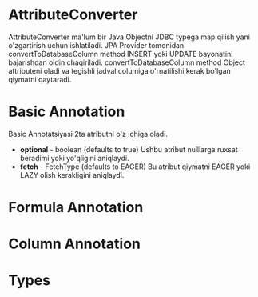 # AttributeConverter

AttributeConverter ma'lum bir Java Objectni JDBC typega map qilish yani o'zgartirish uchun ishlatiladi.
JPA Provider tomonidan convertToDatabaseColumn method INSERT yoki UPDATE bayonatini bajarishdan oldin chaqiriladi.
convertToDatabaseColumn method Object attributeni oladi va tegishli jadval columiga o'rnatilishi kerak bo'lgan qiymatni qaytaradi. 

# Basic Annotation

Basic Annotatsiyasi 2ta atributni o'z ichiga oladi.

- <strong>optional</strong> - boolean (defaults to true)
Ushbu atribut nulllarga ruxsat beradimi yoki yo'qligini aniqlaydi.
- <strong>fetch</strong> - FetchType (defaults to EAGER)
Bu atribut qiymatni EAGER yoki LAZY olish kerakligini aniqlaydi.

# Formula Annotation

# Column Annotation

# Types